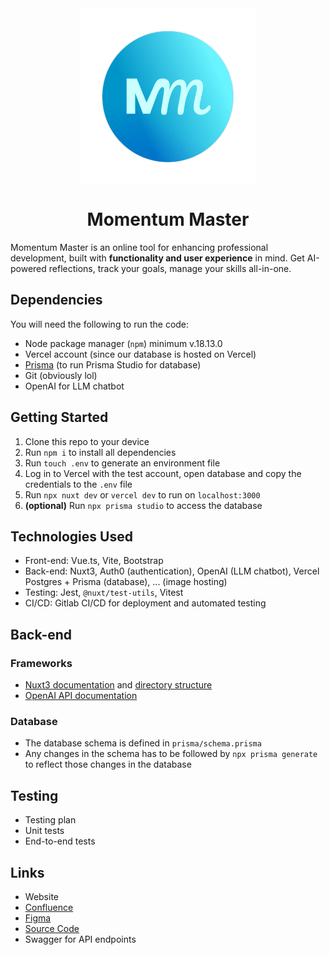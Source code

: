 <!-- # Momentum Master



## Getting started

To make it easy for you to get started with GitLab, here's a list of recommended next steps.

Already a pro? Just edit this README.md and make it your own. Want to make it easy? [Use the template at the bottom](#editing-this-readme)!

## Add your files

- [ ] [Create](https://docs.gitlab.com/ee/user/project/repository/web_editor.html#create-a-file) or [upload](https://docs.gitlab.com/ee/user/project/repository/web_editor.html#upload-a-file) files
- [ ] [Add files using the command line](https://docs.gitlab.com/ee/gitlab-basics/add-file.html#add-a-file-using-the-command-line) or push an existing Git repository with the following command:

```
cd existing_repo
git remote add origin https://gitlab.com/it-project-no-moss/momentum-master.git
git branch -M main
git push -uf origin main
```

## Integrate with your tools

- [ ] [Set up project integrations](https://gitlab.com/it-project-no-moss/momentum-master/-/settings/integrations)

## Collaborate with your team

- [ ] [Invite team members and collaborators](https://docs.gitlab.com/ee/user/project/members/)
- [ ] [Create a new merge request](https://docs.gitlab.com/ee/user/project/merge_requests/creating_merge_requests.html)
- [ ] [Automatically close issues from merge requests](https://docs.gitlab.com/ee/user/project/issues/managing_issues.html#closing-issues-automatically)
- [ ] [Enable merge request approvals](https://docs.gitlab.com/ee/user/project/merge_requests/approvals/)
- [ ] [Set auto-merge](https://docs.gitlab.com/ee/user/project/merge_requests/merge_when_pipeline_succeeds.html)

## Test and Deploy

Use the built-in continuous integration in GitLab.

- [ ] [Get started with GitLab CI/CD](https://docs.gitlab.com/ee/ci/quick_start/index.html)
- [ ] [Analyze your code for known vulnerabilities with Static Application Security Testing (SAST)](https://docs.gitlab.com/ee/user/application_security/sast/)
- [ ] [Deploy to Kubernetes, Amazon EC2, or Amazon ECS using Auto Deploy](https://docs.gitlab.com/ee/topics/autodevops/requirements.html)
- [ ] [Use pull-based deployments for improved Kubernetes management](https://docs.gitlab.com/ee/user/clusters/agent/)
- [ ] [Set up protected environments](https://docs.gitlab.com/ee/ci/environments/protected_environments.html)

***

# Editing this README

When you're ready to make this README your own, just edit this file and use the handy template below (or feel free to structure it however you want - this is just a starting point!). Thanks to [makeareadme.com](https://www.makeareadme.com/) for this template.

## Suggestions for a good README

Every project is different, so consider which of these sections apply to yours. The sections used in the template are suggestions for most open source projects. Also keep in mind that while a README can be too long and detailed, too long is better than too short. If you think your README is too long, consider utilizing another form of documentation rather than cutting out information.

## Name
Choose a self-explaining name for your project.

## Description
Let people know what your project can do specifically. Provide context and add a link to any reference visitors might be unfamiliar with. A list of Features or a Background subsection can also be added here. If there are alternatives to your project, this is a good place to list differentiating factors.

## Badges
On some READMEs, you may see small images that convey metadata, such as whether or not all the tests are passing for the project. You can use Shields to add some to your README. Many services also have instructions for adding a badge.

## Visuals
Depending on what you are making, it can be a good idea to include screenshots or even a video (you'll frequently see GIFs rather than actual videos). Tools like ttygif can help, but check out Asciinema for a more sophisticated method.

## Installation
Within a particular ecosystem, there may be a common way of installing things, such as using Yarn, NuGet, or Homebrew. However, consider the possibility that whoever is reading your README is a novice and would like more guidance. Listing specific steps helps remove ambiguity and gets people to using your project as quickly as possible. If it only runs in a specific context like a particular programming language version or operating system or has dependencies that have to be installed manually, also add a Requirements subsection.

## Usage
Use examples liberally, and show the expected output if you can. It's helpful to have inline the smallest example of usage that you can demonstrate, while providing links to more sophisticated examples if they are too long to reasonably include in the README.

## Support
Tell people where they can go to for help. It can be any combination of an issue tracker, a chat room, an email address, etc.

## Roadmap
If you have ideas for releases in the future, it is a good idea to list them in the README.

## Contributing
State if you are open to contributions and what your requirements are for accepting them.

For people who want to make changes to your project, it's helpful to have some documentation on how to get started. Perhaps there is a script that they should run or some environment variables that they need to set. Make these steps explicit. These instructions could also be useful to your future self.

You can also document commands to lint the code or run tests. These steps help to ensure high code quality and reduce the likelihood that the changes inadvertently break something. Having instructions for running tests is especially helpful if it requires external setup, such as starting a Selenium server for testing in a browser.

## Authors and acknowledgment
Show your appreciation to those who have contributed to the project.

## License
For open source projects, say how it is licensed.

## Project status
If you have run out of energy or time for your project, put a note at the top of the README saying that development has slowed down or stopped completely. Someone may choose to fork your project or volunteer to step in as a maintainer or owner, allowing your project to keep going. You can also make an explicit request for maintainers. -->
<div style="text-align: center;">
<img src="./public/mmlogo.png" align="center">
<h1>Momentum Master</h1>
</div>

Momentum Master is an online tool for enhancing professional development, built with **functionality and user experience** in mind. Get AI-powered reflections, track your goals, manage your skills all-in-one.

## Dependencies
You will need the following to run the code:
- Node package manager (`npm`) minimum v.18.13.0
- Vercel account (since our database is hosted on Vercel)
- [Prisma](https://www.prisma.io/docs) (to run Prisma Studio for database)
- Git (obviously lol)
- OpenAI for LLM chatbot

## Getting Started
1. Clone this repo to your device
2. Run `npm i` to install all dependencies
3. Run `touch .env` to generate an environment file
4. Log in to Vercel with the test account, open database and copy the credentials to the `.env` file
5. Run `npx nuxt dev` or `vercel dev` to run on `localhost:3000`
6. **(optional)** Run `npx prisma studio` to access the database

## Technologies Used
- Front-end: Vue.ts, Vite, Bootstrap
- Back-end: Nuxt3, Auth0 (authentication), OpenAI (LLM chatbot), Vercel Postgres + Prisma (database), ... (image hosting)
- Testing: Jest, `@nuxt/test-utils`, Vitest
- CI/CD: Gitlab CI/CD for deployment and automated testing

## Back-end
### Frameworks
- [Nuxt3 documentation](https://nuxt.com/docs/) and [directory structure](https://nuxt.com/docs/guide/directory-structure/app)
- [OpenAI API documentation](https://platform.openai.com/docs/api-reference/introduction)
### Database
- The database schema is defined in `prisma/schema.prisma`
- Any changes in the schema has to be followed by `npx prisma generate` to reflect those changes in the database

## Testing
- Testing plan
- Unit tests
- End-to-end tests

## Links
- Website
- [Confluence](https://no-moss-group-6.atlassian.net/wiki/spaces/SD/overview)
- [Figma](https://www.figma.com/design/L1rIo3iazou9FjrDB5z49U/No-moss-Momentum-Master?node-id=94-732&node-type=FRAME&t=4nPZvqUS2wPeS8Ek-0)
- [Source Code](https://gitlab.com/it-project-no-moss/advancify)
- Swagger for API endpoints 
